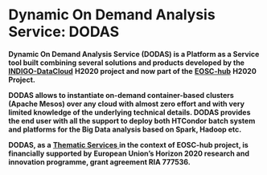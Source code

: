 # Dynamic On Demand Analysis Service: DODAS

**Dynamic On Demand Analysis Service \(DODAS\) is a Platform as a Service tool built combining several solutions and products developed by the** [**INDIGO-DataCloud**](https://www.indigo-datacloud.eu/) **H2020 project and now part of the** [**EOSC-hub**](https://www.eosc-hub.eu/) **H2020 Project.**

**DODAS allows to instantiate on-demand container-based clusters \(Apache Mesos\) over any cloud with almost zero effort and with very limited knowledge of the underlying technical details. DODAS provides the end user with all the support to deploy both HTCondor batch system and platforms for the Big Data analysis based on Spark, Hadoop etc.**

**DODAS, as a** [**Thematic Services** ](https://marketplace.eosc-hub.eu/thematic-services/92-dodas.html)**in the context of EOSC-hub project, is financially supported by** **European Union’s Horizon 2020 research and innovation programme, grant agreement RIA 777536.**



